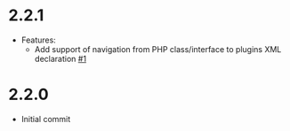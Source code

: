 2.2.1
=============
* Features:
    * Add support of navigation from PHP class/interface to plugins XML declaration <a href="https://github.com/voleye/magento-phpstorm-plugin/issues/1">#1</a>

2.2.0
=============
* Initial commit